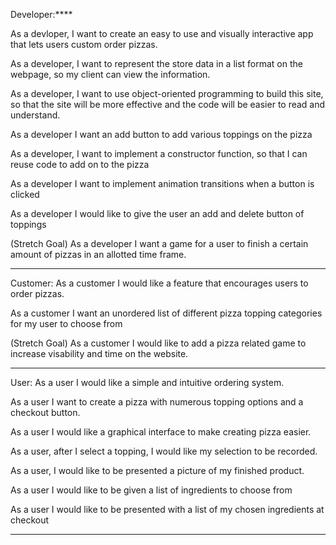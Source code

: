 Developer:****

As a devloper, I want to create an easy to use and visually interactive app that lets users custom order pizzas.

As a developer, I want to represent the store data in a list format on the webpage, so my client can view the information.

As a developer, I want to use object-oriented programming to build this site, so that the site will be more effective and the code will be easier to read and understand.

As a developer I want an add button to add various toppings on the pizza

As a developer, I want to implement a constructor function, so that I can reuse code to add on to the pizza

As a developer I want to implement animation transitions when a button is clicked

As a developer I would like to give the user an add and delete button of toppings

(Stretch Goal) As a developer I want a game for a user to finish a certain amount of pizzas in an allotted time frame.

*******

Customer:
As a customer I would like a feature that encourages users to order pizzas.

As a customer I want an unordered list of different pizza topping categories for my user to choose from

(Stretch Goal) As a customer I would like to add a pizza related game to increase visability and time on the website.

*********

User:
As a user I would like a simple and intuitive ordering system.

As a user I want to create a pizza with numerous topping options and a checkout button.

As a user I would like a graphical interface to make creating pizza easier.

As a user, after I select a topping, I would like my selection to be recorded.

As a user, I would like to be presented a picture of my finished product.

As a user I would like to be given a list of ingredients to choose from

As a user I would like to be presented with a list of my chosen ingredients at checkout

********

